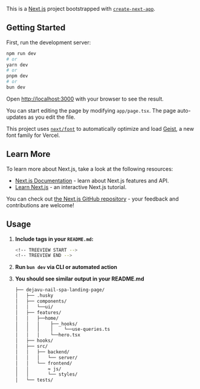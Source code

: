 This is a [Next.js](https://nextjs.org) project bootstrapped with [`create-next-app`](https://nextjs.org/docs/app/api-reference/cli/create-next-app).

## Getting Started

First, run the development server:

```bash
npm run dev
# or
yarn dev
# or
pnpm dev
# or
bun dev
```

Open [http://localhost:3000](http://localhost:3000) with your browser to see the result.

You can start editing the page by modifying `app/page.tsx`. The page auto-updates as you edit the file.

This project uses [`next/font`](https://nextjs.org/docs/app/building-your-application/optimizing/fonts) to automatically optimize and load [Geist](https://vercel.com/font), a new font family for Vercel.

## Learn More

To learn more about Next.js, take a look at the following resources:

- [Next.js Documentation](https://nextjs.org/docs) - learn about Next.js features and API.
- [Learn Next.js](https://nextjs.org/learn) - an interactive Next.js tutorial.

You can check out [the Next.js GitHub repository](https://github.com/vercel/next.js) - your feedback and contributions are welcome!

## Usage

1. **Include tags in your `README.md`:**

   ```bash
   <!-- TREEVIEW START -->
   <!-- TREEVIEW END -->
   ```

2. **Run `bun dev` via CLI or automated action**
   <br>
3. **You should see similar output in your README.md**
   <!-- TREEVIEW START -->

   ```bash
   ├── dejavu-nail-spa-landing-page/
   │   ├── .husky
   │   ├── components/
   │   │   └──ui/
   │   ├── features/
   │   │   ├──home/
   │   │   │    ├──_hooks/
   │   │   │    │    └──use-queries.ts
   │   │   │    └──hero.tsx
   │   ├── hooks/
   │   ├── src/
   │   │   ├── backend/
   │   │   │   └── server/
   │   │   └── frontend/
   │   │       ≈ js/
   │   │       └── styles/
   │   └── tests/
   ```

   <!-- TREEVIEW END -->
